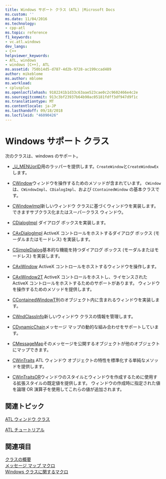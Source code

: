```yaml
---
title: Windows サポート クラス (ATL) |Microsoft Docs
ms.custom: ''
ms.date: 11/04/2016
ms.technology:
- cpp-atl
ms.topic: reference
f1_keywords:
- vc.atl.windows
dev_langs:
- C++
helpviewer_keywords:
- ATL, windows
- windows [C++], ATL
ms.assetid: 750b14d5-d787-4d2b-9728-ac199ccad489
author: mikeblome
ms.author: mblome
ms.workload:
- cplusplus
ms.openlocfilehash: 9182241b1d33c63aae523cae0c2c9602466e4c2e
ms.sourcegitcommit: 913c3bf23937b64b90ac05181fdff3df947d9f1c
ms.translationtype: MT
ms.contentlocale: ja-JP
ms.lasthandoff: 09/18/2018
ms.locfileid: "46090426"
---
```

# <a name="windows-support-classes"></a>Windows サポート クラス

次のクラスは、windows のサポート。

- [_U_MENUorID](../atl/reference/u-menuorid-class.md)用のラッパーを提供します。`CreateWindow`と`CreateWindowEx`します。

- [CWindow](../atl/reference/cwindow-class.md)ウィンドウを操作するためのメソッドが含まれています。 `CWindow` は、`CWindowImpl`、`CDialogImpl`、および `CContainedWindow` の基本クラスです。

- [CWindowImpl](../atl/reference/cwindowimpl-class.md)新しいウィンドウ クラスに基づくウィンドウを実装します。 できますサブクラス化またはスーパークラス ウィンドウ。

- [CDialogImpl](../atl/reference/cdialogimpl-class.md)  ダイアログ ボックスを実装します。

- [CAxDialogImpl](../atl/reference/caxdialogimpl-class.md) ActiveX コントロールをホストするダイアログ ボックス (モーダルまたはモードレス) を実装します。

- [CSimpleDialog](../atl/reference/csimpledialog-class.md)基本的な機能を持つダイアログ ボックス (モーダルまたはモードレス) を実装します。

- [CAxWindow](../atl/reference/caxwindow-class.md) ActiveX コントロールをホストするウィンドウを操作します。

- [CAxWindow2T](../atl/reference/caxwindow2t-class.md) ActiveX コントロールをホストし、ライセンスされた ActiveX コントロールをホストするためのサポートがあります。 ウィンドウを操作するためのメソッドを提供します。

- [CContainedWindowT](../atl/reference/ccontainedwindowt-class.md)別のオブジェクト内に含まれるウィンドウを実装します。

- [CWndClassInfo](../atl/reference/cwndclassinfo-class.md)新しいウィンドウ クラスの情報を管理します。

- [CDynamicChain](../atl/reference/cdynamicchain-class.md)メッセージ マップの動的な組み合わせをサポートしています。

- [CMessageMap](../atl/reference/cmessagemap-class.md)そのメッセージを公開するオブジェクトが他のオブジェクトにマップできます。

- [CWinTraits](../atl/reference/cwintraits-class.md) ATL ウィンドウ オブジェクトの特性を標準化する単純なメソッドを提供します。

- [CWinTraitsOR](../atl/reference/cwintraitsor-class.md)ウィンドウのスタイルとウィンドウを作成するために使用する拡張スタイルの既定値を提供します。 ウィンドウの作成時に指定された値を論理 OR 演算子を使用してこれらの値が追加されます。

## <a name="related-articles"></a>関連トピック

[ATL ウィンドウ クラス](../atl/atl-window-classes.md)

[ATL チュートリアル](../atl/active-template-library-atl-tutorial.md)

## <a name="see-also"></a>関連項目

[クラスの概要](../atl/atl-class-overview.md)<br/>
[メッセージ マップ マクロ](../atl/reference/message-map-macros-atl.md)<br/>
[Windows クラスに関するマクロ](../atl/reference/window-class-macros.md)

